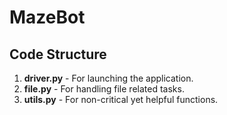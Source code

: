 # MazeBot
## Code Structure
1. **driver.py** - For launching the application.
2. **file.py** - For handling file related tasks.
3. **utils.py** - For non-critical yet helpful functions.